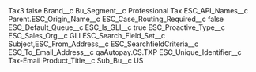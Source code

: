 <?xml version="1.0" encoding="UTF-8"?>
<CustomMetadata xmlns="http://soap.sforce.com/2006/04/metadata" xmlns:xsi="http://www.w3.org/2001/XMLSchema-instance" xmlns:xsd="http://www.w3.org/2001/XMLSchema">
    <label>Tax3</label>
    <protected>false</protected>
    <values>
        <field>Brand__c</field>
        <value xsi:nil="true"/>
    </values>
    <values>
        <field>Bu_Segment__c</field>
        <value xsi:type="xsd:string">Professional Tax</value>
    </values>
    <values>
        <field>ESC_API_Names__c</field>
        <value xsi:type="xsd:string">Parent.ESC_Origin_Name__c</value>
    </values>
    <values>
        <field>ESC_Case_Routing_Required__c</field>
        <value xsi:type="xsd:boolean">false</value>
    </values>
    <values>
        <field>ESC_Default_Queue__c</field>
        <value xsi:nil="true"/>
    </values>
    <values>
        <field>ESC_Is_GLI__c</field>
        <value xsi:type="xsd:boolean">true</value>
    </values>
    <values>
        <field>ESC_Proactive_Type__c</field>
        <value xsi:nil="true"/>
    </values>
    <values>
        <field>ESC_Sales_Org__c</field>
        <value xsi:type="xsd:string">GLI</value>
    </values>
    <values>
        <field>ESC_Search_Field_Set__c</field>
        <value xsi:type="xsd:string">Subject,ESC_From_Address__c</value>
    </values>
    <values>
        <field>ESC_SearchfieldCriteria__c</field>
        <value xsi:nil="true"/>
    </values>
    <values>
        <field>ESC_To_Email_Address__c</field>
        <value xsi:type="xsd:string">qaAutopay.CS.TXP</value>
    </values>
    <values>
        <field>ESC_Unique_Identifier__c</field>
        <value xsi:type="xsd:string">Tax-Email</value>
    </values>
    <values>
        <field>Product_Title__c</field>
        <value xsi:nil="true"/>
    </values>
    <values>
        <field>Sub_Bu__c</field>
        <value xsi:type="xsd:string">US</value>
    </values>
</CustomMetadata>
